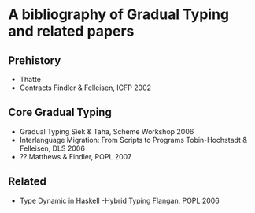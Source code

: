 # A bibliography of Gradual Typing and related papers

## Prehistory

- Thatte
- Contracts
Findler & Felleisen, ICFP 2002

## Core Gradual Typing

- Gradual Typing
Siek & Taha, Scheme Workshop 2006
- Interlanguage Migration: From Scripts to Programs
Tobin-Hochstadt & Felleisen, DLS 2006
- ??
Matthews & Findler, POPL 2007

## Related

- Type Dynamic in Haskell
-Hybrid Typing
Flangan, POPL 2006
